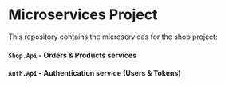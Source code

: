 # Microservices Project

This repository contains the microservices for the shop project:

#### `Shop.Api` - Orders & Products services
#### `Auth.Api` - Authentication service (Users & Tokens)